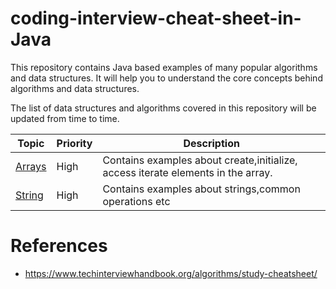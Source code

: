 # coding-interview-cheat-sheet-in-Java
This repository contains Java based examples of many popular algorithms and data structures. 
It will help you to understand the core concepts behind algorithms and data structures.

The list of data structures and algorithms covered in this repository will be updated from time to time.

| Topic            | Priority | Description                                                                      |
|------------------|----------|----------------------------------------------------------------------------------|
| [Arrays](/array) | High     | Contains examples about create,initialize, access iterate elements in the array. |
 | [String](/string) | High     | Contains examples about strings,common operations etc                            | 



# References
- https://www.techinterviewhandbook.org/algorithms/study-cheatsheet/
